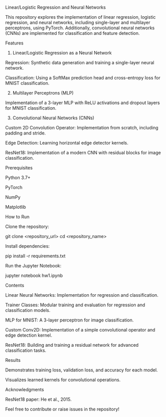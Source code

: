 Linear/Logistic Regression and Neural Networks

This repository explores the implementation of linear regression, logistic regression, and neural networks, including single-layer and multilayer perceptrons, using PyTorch. Additionally, convolutional neural networks (CNNs) are implemented for classification and feature detection.

Features

1. Linear/Logistic Regression as a Neural Network

Regression: Synthetic data generation and training a single-layer neural network.

Classification: Using a SoftMax prediction head and cross-entropy loss for MNIST classification.

2. Multilayer Perceptrons (MLP)

Implementation of a 3-layer MLP with ReLU activations and dropout layers for MNIST classification.

3. Convolutional Neural Networks (CNNs)

Custom 2D Convolution Operator: Implementation from scratch, including padding and stride.

Edge Detection: Learning horizontal edge detector kernels.

ResNet18: Implementation of a modern CNN with residual blocks for image classification.

Prerequisites

Python 3.7+

PyTorch

NumPy

Matplotlib

How to Run

Clone the repository:

git clone <repository_url>
cd <repository_name>

Install dependencies:

pip install -r requirements.txt

Run the Jupyter Notebook:

jupyter notebook hw1.ipynb

Contents

Linear Neural Networks: Implementation for regression and classification.

Trainer Classes: Modular training and evaluation for regression and classification models.

MLP for MNIST: A 3-layer perceptron for image classification.

Custom Conv2D: Implementation of a simple convolutional operator and edge detection kernel.

ResNet18: Building and training a residual network for advanced classification tasks.

Results

Demonstrates training loss, validation loss, and accuracy for each model.

Visualizes learned kernels for convolutional operations.

Acknowledgments

ResNet18 paper: He et al., 2015.

Feel free to contribute or raise issues in the repository!
